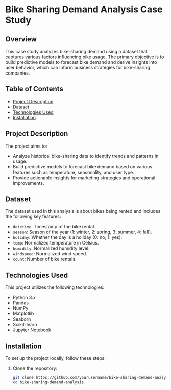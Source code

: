 # Bike Sharing Demand Analysis Case Study

## Overview

This case study analyzes bike-sharing demand using a dataset that captures various factors influencing bike usage. The primary objective is to build predictive models to forecast bike demand and derive insights into user behavior, which can inform business strategies for bike-sharing companies.

## Table of Contents

- [Project Description](#project-description)
- [Dataset](#dataset)
- [Technologies Used](#technologies-used)
- [Installation](#installation)

## Project Description

The project aims to:
- Analyze historical bike-sharing data to identify trends and patterns in usage.
- Build predictive models to forecast bike demand based on various features such as temperature, seasonality, and user type.
- Provide actionable insights for marketing strategies and operational improvements.

## Dataset

The dataset used in this analysis is about bikes being rented and includes the following key features:
- `datetime`: Timestamp of the bike rental.
- `season`: Season of the year (1: winter, 2: spring, 3: summer, 4: fall).
- `holiday`: Whether the day is a holiday (0: no, 1: yes).
- `temp`: Normalized temperature in Celsius.
- `humidity`: Normalized humidity level.
- `windspeed`: Normalized wind speed.
- `count`: Number of bike rentals.

## Technologies Used

This project utilizes the following technologies:
- Python 3.x
- Pandas
- NumPy
- Matplotlib
- Seaborn
- Scikit-learn
- Jupyter Notebook

## Installation

To set up the project locally, follow these steps:

1. Clone the repository:
   ```bash
   git clone https://github.com/yourusername/bike-sharing-demand-analysis.git
   cd bike-sharing-demand-analysis
